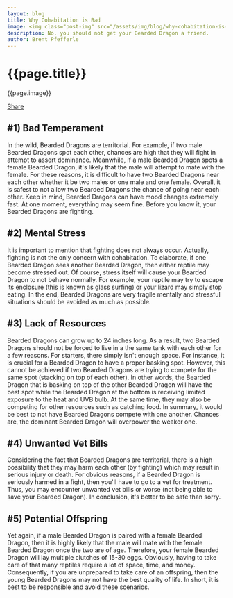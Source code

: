 ```yaml
---
layout: blog
title: Why Cohabitation is Bad
image: <img class="post-img" src="/assets/img/blog/why-cohabitation-is-bad.jpg" alt="Picture of a Bearded Dragon.">
description: No, you should not get your Bearded Dragon a friend.
author: Brent Pfefferle
---
```


<!--Show More-->

# {{page.title}}
{{page.image}}

<div class="fb-share-button" data-href="https://beardeddragonowners.com/2021/11/05/why-cohabitation-is-bad.html" data-layout="button_count" data-size="large"><a target="_blank" href="https://www.facebook.com/sharer/sharer.php?u=https%3A%2F%2Fbeardeddragonowners.com%2F2021%2F11%2F05%2Fwhy-cohabitation-is-bad.html&amp;src=sdkpreparse" class="fb-xfbml-parse-ignore">Share</a></div>

## #1) Bad Temperament

In the wild, Bearded Dragons are territorial. For example, if two male Bearded 
Dragons spot each other, chances are high that they will fight in attempt to 
assert dominance. Meanwhile, if a male Bearded Dragon spots a female Bearded Dragon, it's 
likely that the male will attempt to mate with the female. For these reasons, it is 
difficult to have two Bearded Dragons near each other whether it be two males or one 
male and one female. Overall, it is safest to not allow two Bearded Dragons the chance 
of going near each other. Keep in mind, Bearded Dragons can have mood changes extremely 
fast. At one moment, everything may seem fine. Before you know it, your Bearded Dragons 
are fighting. 

## #2) Mental Stress

It is important to mention that fighting does not always occur. Actually, fighting 
is not the only concern with cohabitation. To elaborate, if one Bearded Dragon sees 
another Bearded Dragon, then either reptile may become stressed out. Of course, 
stress itself will cause your Bearded Dragon to not behave normally. For example, your 
reptile may try to escape its enclosure (this is known as glass surfing) or your 
lizard may simply stop eating. In the end, Bearded Dragons are very fragile mentally 
and stressful situations should be avoided as much as possible.

## #3) Lack of Resources

Bearded Dragons can grow up to 24 inches long. As a result, two Bearded Dragons should not 
be forced to live in a the same tank with each other for a few reasons. For starters, 
there simply isn't enough space. For instance, it is crucial for a Bearded Dragon to 
have a proper basking spot. However, this cannot be achieved if two Bearded Dragons are 
trying to compete for the same spot (stacking on top of each other). In other words, 
the Bearded Dragon that is basking on top of the other Bearded Dragon will have the best 
spot while the Bearded Dragon at the bottom is receiving limited exposure to the heat 
and UVB bulb. At the same time, they may also be competing for other resources such as 
catching food. In summary, it would be best to not have Bearded Dragons compete with one 
another. Chances are, the dominant Bearded Dragon will overpower the weaker one.

## #4) Unwanted Vet Bills

Considering the fact that Bearded Dragons are territorial, there is a high possibility 
that they may harm each other (by fighting) which may result in serious injury or death. 
For obvious reasons, if a Bearded Dragon is seriously harmed in a fight, then you'll have 
to go to a vet for treatment. Thus, you may encounter unwanted vet bills or worse (not 
being able to save your Bearded Dragon). In conclusion, it's better to be safe than sorry.

## #5) Potential Offspring

Yet again, if a male Bearded Dragon is paired with a female Bearded Dragon, then it is 
highly likely that the male will mate with the female Bearded Dragon once the two are 
of age. Therefore, your female Bearded Dragon will lay multiple clutches of 15-30 eggs. 
Obviously, having to take care of that many reptiles require a lot of space, time, and 
money. Consequently, if you are unprepared to take care of an offspring, then the young 
Bearded Dragons may not have the best quality of life. In short, it is best to be responsible 
and avoid these scenarios. 